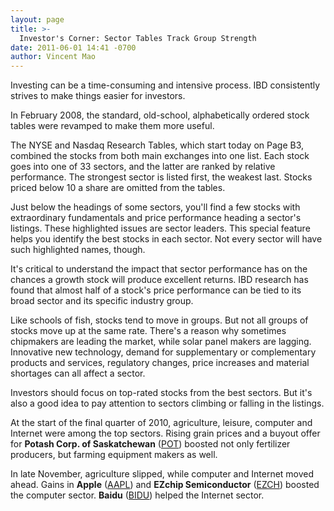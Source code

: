```yaml
---
layout: page
title: >-
  Investor's Corner: Sector Tables Track Group Strength
date: 2011-06-01 14:41 -0700
author: Vincent Mao
---
```





Investing can be a time-consuming and intensive process. IBD consistently strives to make things easier for investors.

  

In February 2008, the standard, old-school, alphabetically ordered stock tables were revamped to make them more useful.

  

The NYSE and Nasdaq Research Tables, which start today on Page B3, combined the stocks from both main exchanges into one list. Each stock goes into one of 33 sectors, and the latter are ranked by relative performance. The strongest sector is listed first, the weakest last. Stocks priced below 10 a share are omitted from the tables.

  

Just below the headings of some sectors, you'll find a few stocks with extraordinary fundamentals and price performance heading a sector's listings. These highlighted issues are sector leaders. This special feature helps you identify the best stocks in each sector. Not every sector will have such highlighted names, though.

  

It's critical to understand the impact that sector performance has on the chances a growth stock will produce excellent returns. IBD research has found that almost half of a stock's price performance can be tied to its broad sector and its specific industry group.

  

Like schools of fish, stocks tend to move in groups. But not all groups of stocks move up at the same rate. There's a reason why sometimes chipmakers are leading the market, while solar panel makers are lagging. Innovative new technology, demand for supplementary or complementary products and services, regulatory changes, price increases and material shortages can all affect a sector.

  

Investors should focus on top-rated stocks from the best sectors. But it's also a good idea to pay attention to sectors climbing or falling in the listings.

  

At the start of the final quarter of 2010, agriculture, leisure, computer and Internet were among the top sectors. Rising grain prices and a buyout offer for **Potash Corp. of Saskatchewan** ([POT](https://research.investors.com/quote.aspx?symbol=POT)) boosted not only fertilizer producers, but farming equipment makers as well.

  

In late November, agriculture slipped, while computer and Internet moved ahead. Gains in **Apple** ([AAPL](https://research.investors.com/quote.aspx?symbol=AAPL)) and **EZchip Semiconductor** ([EZCH](https://research.investors.com/quote.aspx?symbol=EZCH)) boosted the computer sector. **Baidu** ([BIDU](https://research.investors.com/quote.aspx?symbol=BIDU)) helped the Internet sector.




